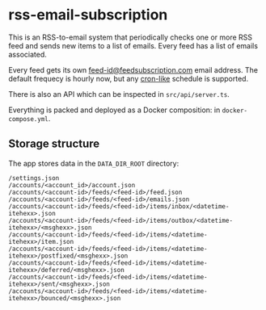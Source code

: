 # rss-email-subscription

This is an RSS-to-email system that periodically checks one or more RSS feed and sends new items to a list of emails. Every feed has a list of emails associated.

Every feed gets its own feed-id@feedsubscription.com email address. The default frequecy is hourly now, but any [cron-like][0] schedule is supported.

[0]: https://github.com/node-cron/node-cron#cron-syntax

There is also an API which can be inspected in `src/api/server.ts`.

Everything is packed and deployed as a Docker composition: in
`docker-compose.yml`.

## Storage structure

The app stores data in the `DATA_DIR_ROOT` directory:

```
/settings.json
/accounts/<account_id>/account.json
/accounts/<account-id>/feeds/<feed-id>/feed.json
/accounts/<account-id>/feeds/<feed-id>/emails.json
/accounts/<account-id>/feeds/<feed-id>/items/inbox/<datetime-itehexx>.json
/accounts/<account-id>/feeds/<feed-id>/items/outbox/<datetime-itehexx>/<msghexx>.json
/accounts/<account-id>/feeds/<feed-id>/items/<datetime-itehexx>/item.json
/accounts/<account-id>/feeds/<feed-id>/items/<datetime-itehexx>/postfixed/<msghexx>.json
/accounts/<account-id>/feeds/<feed-id>/items/<datetime-itehexx>/deferred/<msghexx>.json
/accounts/<account-id>/feeds/<feed-id>/items/<datetime-itehexx>/sent/<msghexx>.json
/accounts/<account-id>/feeds/<feed-id>/items/<datetime-itehexx>/bounced/<msghexx>.json
```
